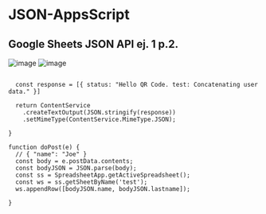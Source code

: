 # JSON-AppsScript

##  Google Sheets JSON API ej. 1 p.2.


![image](https://user-images.githubusercontent.com/22043269/229360882-f4e74ea4-36ec-4503-bfb2-4d9136a91e9d.png)
![image](https://user-images.githubusercontent.com/22043269/229360808-1ace23cc-371c-47d0-9da0-1407b80502d8.png)


``` function doGet() {

  const response = [{ status: "Hello QR Code. test: Concatenating user data." }]

  return ContentService
    .createTextOutput(JSON.stringify(response))
    .setMimeType(ContentService.MimeType.JSON);

}

function doPost(e) {
  // { "name": "Joe" }
  const body = e.postData.contents;
  const bodyJSON = JSON.parse(body);
  const ss = SpreadsheetApp.getActiveSpreadsheet();
  const ws = ss.getSheetByName('test');
  ws.appendRow([bodyJSON.name, bodyJSON.lastname]);
  
}
